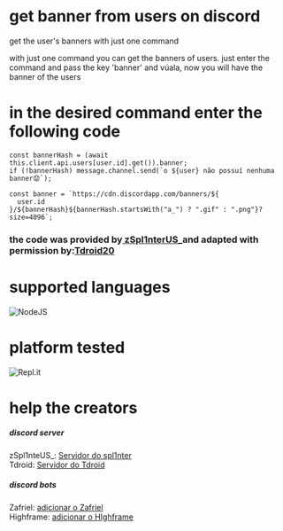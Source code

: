# get banner from users on discord
get the user's banners with just one command

with just one command you can get the banners of users. just enter the command and pass the key 'banner' and vúala, now you will have the banner of the users

<h1>in the desired command enter the following code</h1>

    const bannerHash = (await this.client.api.users[user.id].get()).banner;
    if (!bannerHash) message.channel.send(`o ${user} não possuí nenhuma banner😟`);

    const banner = `https://cdn.discordapp.com/banners/${
      user.id
    }/${bannerHash}${bannerHash.startsWith("a_") ? ".gif" : ".png"}?size=4096`;
<h3>the code was provided by<a href="https://www.youtube.com/channel/UCz2V-73WjkV9N6Nwxef9HgA"> zSpl1nterUS_<a>and adapted with permission by:<a href="https://highframe.tdroid20.repl.co">Tdroid20<a></h3>

<h1>supported languages</h1>
<img alt="NodeJS" src="https://img.shields.io/badge/node.js-%2343853D.svg?style=for-the-badge&logo=node.js&logoColor=white"/>
<h1>platform tested</h1>
<img alt="Repl.it" src="https://img.shields.io/badge/Repl.it-%230D101E.svg?style=for-the-badge&logo=Replit&logoColor=white"/> 
<h1>help the creators</h1>
<h5>discord server</h5>
zSpl1nteUS_: <a href="https:/discord.gg/zafriel">Servidor do spl1nter</a>
    <br>
Tdroid: <a href="https://discord.gg/dhXQPTuQy8">Servidor do Tdroid</a>
<h5>discord bots</h5>
    Zafriel: <a href="https://discord.com/oauth2/authorize?client_id=601847636546289664&permissions=20887631278&scope=bot">adicionar o Zafriel</a>
    <br>
Highframe: <a href="https://discord.com/oauth2/authorize?client_id=821548564421148692&permissions=2147483647&scope=bot%20applications.commands%20identify">adicionar o HIghframe</a>
